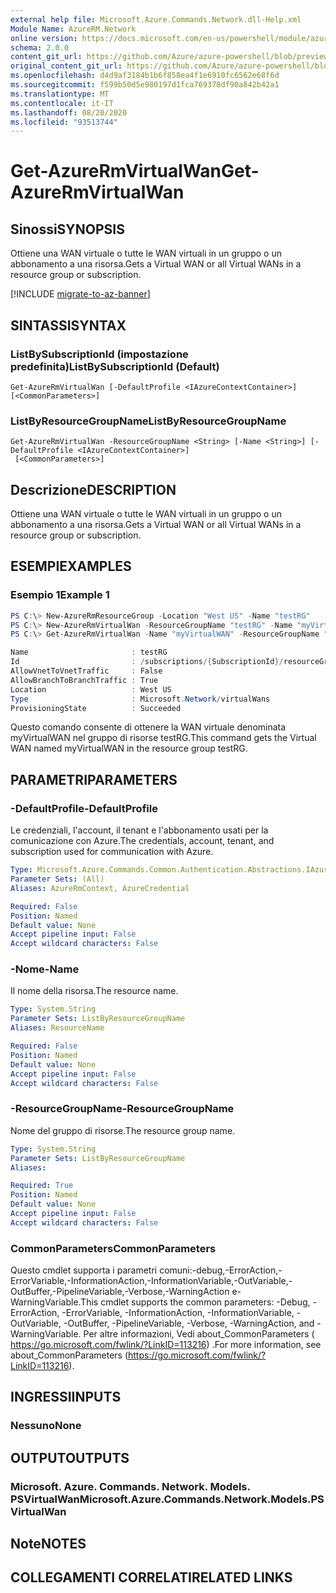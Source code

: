 ```yaml
---
external help file: Microsoft.Azure.Commands.Network.dll-Help.xml
Module Name: AzureRM.Network
online version: https://docs.microsoft.com/en-us/powershell/module/azurerm.network/get-azurermvirtualwan
schema: 2.0.0
content_git_url: https://github.com/Azure/azure-powershell/blob/preview/src/ResourceManager/Network/Commands.Network/help/Get-AzureRmVirtualWan.md
original_content_git_url: https://github.com/Azure/azure-powershell/blob/preview/src/ResourceManager/Network/Commands.Network/help/Get-AzureRmVirtualWan.md
ms.openlocfilehash: d4d9af3184b1b6f858ea4f1e6910fc6562e68f6d
ms.sourcegitcommit: f599b50d5e980197d1fca769378df90a842b42a1
ms.translationtype: MT
ms.contentlocale: it-IT
ms.lasthandoff: 08/20/2020
ms.locfileid: "93513744"
---
```

# <span data-ttu-id="6bc5d-101">Get-AzureRmVirtualWan</span><span class="sxs-lookup"><span data-stu-id="6bc5d-101">Get-AzureRmVirtualWan</span></span>

## <span data-ttu-id="6bc5d-102">Sinossi</span><span class="sxs-lookup"><span data-stu-id="6bc5d-102">SYNOPSIS</span></span>
<span data-ttu-id="6bc5d-103">Ottiene una WAN virtuale o tutte le WAN virtuali in un gruppo o un abbonamento a una risorsa.</span><span class="sxs-lookup"><span data-stu-id="6bc5d-103">Gets a Virtual WAN or all Virtual WANs in a resource group or subscription.</span></span>

[!INCLUDE [migrate-to-az-banner](../../includes/migrate-to-az-banner.md)]

## <span data-ttu-id="6bc5d-104">SINTASSI</span><span class="sxs-lookup"><span data-stu-id="6bc5d-104">SYNTAX</span></span>

### <span data-ttu-id="6bc5d-105">ListBySubscriptionId (impostazione predefinita)</span><span class="sxs-lookup"><span data-stu-id="6bc5d-105">ListBySubscriptionId (Default)</span></span>
```
Get-AzureRmVirtualWan [-DefaultProfile <IAzureContextContainer>] [<CommonParameters>]
```

### <span data-ttu-id="6bc5d-106">ListByResourceGroupName</span><span class="sxs-lookup"><span data-stu-id="6bc5d-106">ListByResourceGroupName</span></span>
```
Get-AzureRmVirtualWan -ResourceGroupName <String> [-Name <String>] [-DefaultProfile <IAzureContextContainer>]
 [<CommonParameters>]
```

## <span data-ttu-id="6bc5d-107">Descrizione</span><span class="sxs-lookup"><span data-stu-id="6bc5d-107">DESCRIPTION</span></span>
<span data-ttu-id="6bc5d-108">Ottiene una WAN virtuale o tutte le WAN virtuali in un gruppo o un abbonamento a una risorsa.</span><span class="sxs-lookup"><span data-stu-id="6bc5d-108">Gets a Virtual WAN or all Virtual WANs in a resource group or subscription.</span></span>

## <span data-ttu-id="6bc5d-109">ESEMPI</span><span class="sxs-lookup"><span data-stu-id="6bc5d-109">EXAMPLES</span></span>

### <span data-ttu-id="6bc5d-110">Esempio 1</span><span class="sxs-lookup"><span data-stu-id="6bc5d-110">Example 1</span></span>

```powershell
PS C:\> New-AzureRmResourceGroup -Location "West US" -Name "testRG" 
PS C:\> New-AzureRmVirtualWan -ResourceGroupName "testRG" -Name "myVirtualWAN" -Location "West US" -AllowBranchToBranchTraffic $true
PS C:\> Get-AzureRmVirtualWan -Name "myVirtualWAN" -ResourceGroupName "testRG"

Name                       : testRG
Id                         : /subscriptions/{SubscriptionId}/resourceGroups/testRG/providers/Microsoft.Network/virtualWans/myVirtualWAN
AllowVnetToVnetTraffic     : False
AllowBranchToBranchTraffic : True
Location                   : West US
Type                       : Microsoft.Network/virtualWans
ProvisioningState          : Succeeded
```

<span data-ttu-id="6bc5d-111">Questo comando consente di ottenere la WAN virtuale denominata myVirtualWAN nel gruppo di risorse testRG.</span><span class="sxs-lookup"><span data-stu-id="6bc5d-111">This command gets the Virtual WAN named myVirtualWAN in the resource group testRG.</span></span>

## <span data-ttu-id="6bc5d-112">PARAMETRI</span><span class="sxs-lookup"><span data-stu-id="6bc5d-112">PARAMETERS</span></span>

### <span data-ttu-id="6bc5d-113">-DefaultProfile</span><span class="sxs-lookup"><span data-stu-id="6bc5d-113">-DefaultProfile</span></span>
<span data-ttu-id="6bc5d-114">Le credenziali, l'account, il tenant e l'abbonamento usati per la comunicazione con Azure.</span><span class="sxs-lookup"><span data-stu-id="6bc5d-114">The credentials, account, tenant, and subscription used for communication with Azure.</span></span>

```yaml
Type: Microsoft.Azure.Commands.Common.Authentication.Abstractions.IAzureContextContainer
Parameter Sets: (All)
Aliases: AzureRmContext, AzureCredential

Required: False
Position: Named
Default value: None
Accept pipeline input: False
Accept wildcard characters: False
```

### <span data-ttu-id="6bc5d-115">-Nome</span><span class="sxs-lookup"><span data-stu-id="6bc5d-115">-Name</span></span>
<span data-ttu-id="6bc5d-116">Il nome della risorsa.</span><span class="sxs-lookup"><span data-stu-id="6bc5d-116">The resource name.</span></span>

```yaml
Type: System.String
Parameter Sets: ListByResourceGroupName
Aliases: ResourceName

Required: False
Position: Named
Default value: None
Accept pipeline input: False
Accept wildcard characters: False
```

### <span data-ttu-id="6bc5d-117">-ResourceGroupName</span><span class="sxs-lookup"><span data-stu-id="6bc5d-117">-ResourceGroupName</span></span>
<span data-ttu-id="6bc5d-118">Nome del gruppo di risorse.</span><span class="sxs-lookup"><span data-stu-id="6bc5d-118">The resource group name.</span></span>

```yaml
Type: System.String
Parameter Sets: ListByResourceGroupName
Aliases:

Required: True
Position: Named
Default value: None
Accept pipeline input: False
Accept wildcard characters: False
```

### <span data-ttu-id="6bc5d-119">CommonParameters</span><span class="sxs-lookup"><span data-stu-id="6bc5d-119">CommonParameters</span></span>
<span data-ttu-id="6bc5d-120">Questo cmdlet supporta i parametri comuni:-debug,-ErrorAction,-ErrorVariable,-InformationAction,-InformationVariable,-OutVariable,-OutBuffer,-PipelineVariable,-Verbose,-WarningAction e-WarningVariable.</span><span class="sxs-lookup"><span data-stu-id="6bc5d-120">This cmdlet supports the common parameters: -Debug, -ErrorAction, -ErrorVariable, -InformationAction, -InformationVariable, -OutVariable, -OutBuffer, -PipelineVariable, -Verbose, -WarningAction, and -WarningVariable.</span></span> <span data-ttu-id="6bc5d-121">Per altre informazioni, Vedi about_CommonParameters ( https://go.microsoft.com/fwlink/?LinkID=113216) .</span><span class="sxs-lookup"><span data-stu-id="6bc5d-121">For more information, see about_CommonParameters (https://go.microsoft.com/fwlink/?LinkID=113216).</span></span>

## <span data-ttu-id="6bc5d-122">INGRESSI</span><span class="sxs-lookup"><span data-stu-id="6bc5d-122">INPUTS</span></span>

### <span data-ttu-id="6bc5d-123">Nessuno</span><span class="sxs-lookup"><span data-stu-id="6bc5d-123">None</span></span>

## <span data-ttu-id="6bc5d-124">OUTPUT</span><span class="sxs-lookup"><span data-stu-id="6bc5d-124">OUTPUTS</span></span>

### <span data-ttu-id="6bc5d-125">Microsoft. Azure. Commands. Network. Models. PSVirtualWan</span><span class="sxs-lookup"><span data-stu-id="6bc5d-125">Microsoft.Azure.Commands.Network.Models.PSVirtualWan</span></span>

## <span data-ttu-id="6bc5d-126">Note</span><span class="sxs-lookup"><span data-stu-id="6bc5d-126">NOTES</span></span>

## <span data-ttu-id="6bc5d-127">COLLEGAMENTI CORRELATI</span><span class="sxs-lookup"><span data-stu-id="6bc5d-127">RELATED LINKS</span></span>
